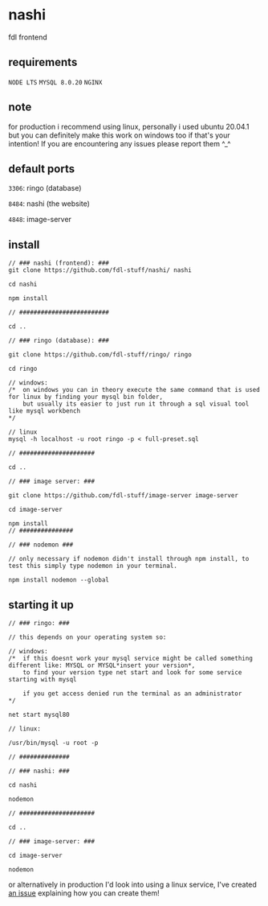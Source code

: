 # nashi
fdl frontend

## requirements

`NODE LTS`
`MYSQL 8.0.20`
`NGINX`

## note

for production i recommend using linux, personally i used ubuntu 20.04.1 but you can definitely make this work on windows too if that's your intention! If you are encountering any issues please report them ^_^

## default ports

`3306`: ringo (database)

`8484`: nashi (the website)

`4848`: image-server

## install

```
// ### nashi (frontend): ### 
git clone https://github.com/fdl-stuff/nashi/ nashi

cd nashi 

npm install

// #########################

cd ..

// ### ringo (database): ###

git clone https://github.com/fdl-stuff/ringo/ ringo

cd ringo

// windows:
/*  on windows you can in theory execute the same command that is used for linux by finding your mysql bin folder,
    but usually its easier to just run it through a sql visual tool like mysql workbench 
*/

// linux
mysql -h localhost -u root ringo -p < full-preset.sql

// #####################

cd ..

// ### image server: ###

git clone https://github.com/fdl-stuff/image-server image-server

cd image-server

npm install
// ###############

// ### nodemon ###

// only necessary if nodemon didn't install through npm install, to test this simply type nodemon in your terminal.

npm install nodemon --global
```

## starting it up
```
// ### ringo: ###

// this depends on your operating system so:

// windows:
/*  if this doesnt work your mysql service might be called something different like: MYSQL or MYSQL*insert your version*,
    to find your version type net start and look for some service starting with mysql
   
    if you get access denied run the terminal as an administrator 
*/

net start mysql80

// linux:

/usr/bin/mysql -u root -p

// ##############

// ### nashi: ###

cd nashi

nodemon

// #####################

cd ..

// ### image-server: ###

cd image-server

nodemon
```

or alternatively in production I'd look into using a linux service, I've created [an issue](https://github.com/fdl-stuff/nashi/issues/10) explaining how you can create them! 
